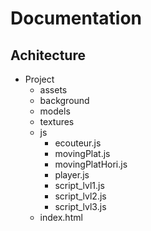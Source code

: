 # Documentation

## Achitecture 
* Project
  * assets
  * background
  * models
  * textures
  * js
    * ecouteur.js
    * movingPlat.js
    * movingPlatHori.js
    * player.js
    * script_lvl1.js
    * script_lvl2.js
    * script_lvl3.js
  * index.html
